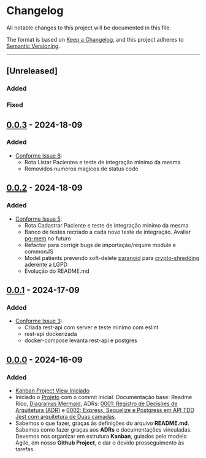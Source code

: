 # Changelog

All notable changes to this project will be documented in this file.

The format is based on [Keep a Changelog](https://keepachangelog.com/en/1.0.0/),
and this project adheres to [Semantic Versioning](https://semver.org/spec/v2.0.0.html).

---

## [Unreleased]
### Added

### Fixed

## [0.0.3] - 2024-18-09
### Added

- [Conforme Issue 8](https://github.com/jtonynet/js-med-planner/issues/8):
  - Rota Listar Pacientes e teste de integração minimo da mesma
  - Removidos numeros magicos de status code

## [0.0.2] - 2024-18-09
### Added

- [Conforme Issue 5](https://github.com/jtonynet/js-med-planner/issues/5):
  - Rota Cadastrar Paciente e teste de integração minimo da mesma
  - Banco de testes recriado a cada novo teste de integração. Avaliar [pg-mem](https://github.com/oguimbal/pg-mem) no futuro
  - Refactor para corrigir bugs de importação/require module e commonJS
  - Model patients prevendo soft-delete [paranoid](https://sequelize.org/docs/v6/core-concepts/paranoid/) para [crypto-shredding](https://en.wikipedia.org/wiki/Crypto-shredding) aderente a LGPD
  - Evolução do README.md


## [0.0.1] - 2024-17-09
### Added

- [Conforme Issue 3](https://github.com/jtonynet/js-med-planner/issues/3):
  - Criada rest-api com server e teste minimo com eslint
  - rest-api dockerizada
  - docker-compose levanta rest-api e postgres



## [0.0.0] - 2024-16-09
### Added

- [Kanban Project View Iniciado](https://github.com/users/jtonynet/projects/6)
- Iniciado o [Projeto](https://github.com/users/jtonynet/projects/3) com o commit inicial. Documentação base: Readme Rico, [Diagramas Mermaid](https://github.com/jtonynet/go-products-api/tree/main#diagrams), ADRs: [0001: Registro de Decisões de Arquitetura (ADR)](./docs/architecture/decisions/registro-de-decisoes-de-arquitetura.md) e [0002: Express, Sequelize e Postgress em API TDD Jest com arquitetura de Duas camadas](./docs/architecture/decisions/0002-express-sequelize-e-postgress-tdd-jest-com-arquitetura-de-api-em-duas-camadas.md).
- Sabemos o que fazer, graças às definições do arquivo __README.md__. Sabemos como fazer graças aos __ADRs__ e documentações vinculadas. Devemos nos organizar em estrutura __Kanban__, guiados pelo modelo Agile, em nosso __Github Project__, e dar o devido prosseguimento às tarefas.


[0.0.3]: https://github.com/jtonynet/js-med-planner/compare/v0.0.2...v0.0.3
[0.0.2]: https://github.com/jtonynet/js-med-planner/compare/v0.0.1...v0.0.2
[0.0.1]: https://github.com/jtonynet/js-med-planner/compare/v0.0.0...v0.0.1
[0.0.0]: https://github.com/jtonynet/js-med-planner/releases/tag/v0.0.0
